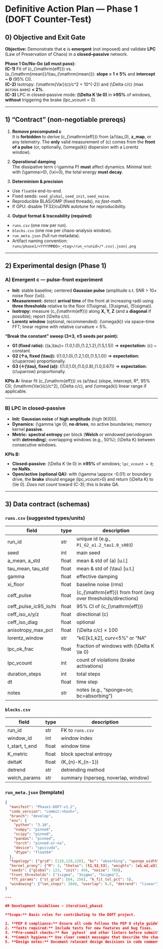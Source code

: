# Definitive Action Plan — Phase 1 (DOFT Counter-Test)

## 0) Objective and Exit Gate

**Objective:** Demonstrate that **c** is **emergent** (not imposed) and validate **LPC** (Law of Preservation of Chaos) in a **closed–passive** network.

**Phase 1 Go/No-Go (all must pass):**  
**(C-1)** Fit of \(c_{\mathrm{eff}}\) vs. \(a_{\mathrm{mean}}/\tau_{\mathrm{mean}}\): **slope = 1 ± 5%** and **intercept ~ 0** (95% CI).  
**(C-2)** Isotropy: \(\mathrm{Var}(c)/c^2 < 10^{-2}\) and \(\Delta c/c\) (max across axes) **< 2%**.  
**(C-3)** LPC in closed–passive mode: **\(\Delta K \le 0\)** in **≥95%** of windows, **without** triggering the brake (lpc_vcount = 0).

---

## 1) “Contract” (non-negotiable prereqs)

1) **Remove precomputed c**  
It is **forbidden** to derive \(c_{\mathrm{eff}}\) from \(a/\tau_0\), **z_map**, or any telemetry. The **only** valid measurement of \(c\) comes from the **front of a pulse** (or, optionally, \(\omega(k)\) dispersion with a Lorentz window).

2) **Operational damping**  
The dissipative term \(-\gamma P\) **must** affect dynamics. Minimal test: with \(\gamma>0\), \(\xi=0\), the total energy **must decay**.

3) **Determinism & precision**  
- Use `float64` end-to-end.  
- Fixed seeds: `seed_global`, `seed_init`, `seed_noise`.  
- Reproducible BLAS/OMP (fixed threads), no *fast-math*.  
- If GPU: disable TF32/cuDNN autotune for reproducibility.

4) **Output format & traceability (required)**  
- `runs.csv` (one row per run).  
- `blocks.csv` (one row per chaos-analysis window).  
- `run_meta.json` (full run metadata).  
- Artifact naming convention:  
  `runs/phase1/<YYYYMMDD>_<tag>/run_<runid>/*.csv|.json|.png`

---

## 2) Experimental design (Phase 1)

### A) **Emergent c** — **pulse-front** experiment

- **Init:** stable baseline; centered **Gaussian pulse** (amplitude s.t. SNR > 10× noise floor \(\xi\)).  
- **Measurement:** detect **arrival time** of the front at increasing radii using **three thresholds** relative to the floor (\(1\sigma\), \(3\sigma\), \(5\sigma\)).  
- **Isotropy:** measure \(c_{\mathrm{eff}}\) along **X, Y, Z** (and a **diagonal** if possible); report \(\Delta c/c\).  
- **Lorentz window** (optional, recommended): \(\omega(k)\) via space–time FFT; linear regime with relative curvature < 5%.

**“Break the constant” sweep (3×3, ≥5 seeds per point):**  
- **G1 (fixed ratio):** \((a,\tau)= (1.0,1.0),(1.2,1.2),(1.5,1.5)\) ⇒ **expectation:** \(c\) ~ constant.  
- **G2 (↑a, fixed \(\tau\)):** \((1.0,1.0),(1.2,1.0),(1.5,1.0)\) ⇒ **expectation:** \(c\uparrow\) proportionally.  
- **G3 (↓\(\tau\), fixed \(a\)):** \((1.0,1.0),(1.0,0.8),(1.0,0.67)\) ⇒ **expectation:** \(c\uparrow\) proportionally.

**KPIs A:** linear fit \(c_{\mathrm{eff}}\) vs \(a/\tau\) (slope, intercept, R², 95% CI); \(\mathrm{Var}(c)/c^2\), \(\Delta c/c\), and \(\omega(k)\) linear range if applicable.

---

### B) **LPC** in **closed–passive**

- **Init:** **Gaussian noise** of **high amplitude** (high \(K(0)\)).  
- **Dynamics:** \(\gamma \ge 0\), **no drives**, no active boundaries; memory kernel **passive**.  
- **Metric:** **spectral entropy** per block (**Welch** or windowed periodogram with **detrending**); overlapping windows (e.g., 50%); \(\Delta K\) between consecutive windows.

**KPIs B:**  
- **Closed–passive:** \(\Delta K \le 0\) in **≥95%** of windows; `lpc_vcount = 0`; **no NaNs**.  
- **Open/active (optional QA):** with \(\gamma \approx -0.01\) or boundary drive, the **brake** should engage (lpc_vcount>0) and return \(\Delta K\) to \(\le 0\). *Does not count* toward (C-3); this is brake QA.

---

## 3) Data contract (schemas)

### `runs.csv` (suggested types/units)
| field | type | description |
|---|---|---|
| run_id | str | unique id (e.g., `P1_G2_a1.2_tau1.0_s003`) |
| seed | int | main seed |
| a_mean, a_std | float | mean & std of \(a\) [u.l.] |
| tau_mean, tau_std | float | mean & std of \(\tau\) [u.t.] |
| gamma | float | effective damping |
| xi_floor | float | baseline noise (rms) |
| ceff_pulse | float | \(c_{\mathrm{eff}}\) from front (avg over thresholds/directions) |
| ceff_pulse_ic95_lo/hi | float | 95% CI of \(c_{\mathrm{eff}}\) |
| ceff_iso_x/y/z | float | directional \(c\) |
| ceff_iso_diag | float | optional |
| anisotropy_max_pct | float | \(\Delta c/c\) × 100 |
| lorentz_window | str | “k∈[k1,k2], curv<5%” or “NA” |
| lpc_ok_frac | float | fraction of windows with \(\Delta K \le 0\) |
| lpc_vcount | int | count of violations (brake activations) |
| duration_steps | int | total steps |
| dt | float | time step |
| notes | str | notes (e.g., “sponge=on; bc=absorbing”) |

### `blocks.csv`
| field | type | description |
|---|---|---|
| run_id | str | FK to `runs.csv` |
| window_id | int | window index |
| t_start, t_end | float | window time |
| K_metric | float | block spectral entropy |
| deltaK | float | \(K_{n}-K_{n-1}\) |
| detrend | str | detrending method |
| welch_params | str | summary (nperseg, noverlap, window) |

### `run_meta.json` (template)
```json
{
  "manifest": "Phase1-DOFT-v1.2",
  "code_version": "commit:<hash>",
  "branch": "develop",
  "env": {
    "python": "3.10",
    "numpy": "pinned",
    "scipy": "pinned",
    "pandas": "pinned",
    "torch": "pinned-or-na",
    "device": "cpu|cuda",
    "dtype": "float64"
  },
  "topology": {"grid": [128,128,128], "bc": "absorbing", "sponge_width": 8},
  "kernel_prony": {"M": 3, "thetas": [t1,t2,t3], "weights": [w1,w2,w3]},
  "seeds": {"global": 123, "init": 456, "noise": 789},
  "front_thresholds": ["1sigma", "3sigma", "5sigma"],
  "fft_params": {"st_grid": [64, 256], "k_fit_tol_pct": 5},
  "windowing": {"len_steps": 2048, "overlap": 0.5, "detrend": "linear"}
}

---

## Development Guidelines — iteration1_phase1

**Scope:** Basic rules for contributing to the DOFT project.

1. **PEP 8 compliance:** Ensure all code follows the PEP 8 style guidelines.
2. **Tests required:** Include tests for new features and bug fixes.
3. **Pre-commit checks:** Run `pytest` and other linters before submitting a commit.
4. **Commit hygiene:** Use clear commit messages that describe the change and its motivation.
5. **Design notes:** Document relevant design decisions in code comments or in the documentation.
